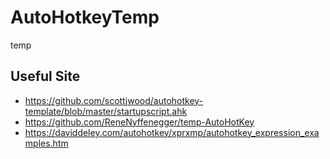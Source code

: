 # AutoHotkeyTemp
temp

## Useful Site
- https://github.com/scottjwood/autohotkey-template/blob/master/startupscript.ahk
- https://github.com/ReneNyffenegger/temp-AutoHotKey
- https://daviddeley.com/autohotkey/xprxmp/autohotkey_expression_examples.htm
